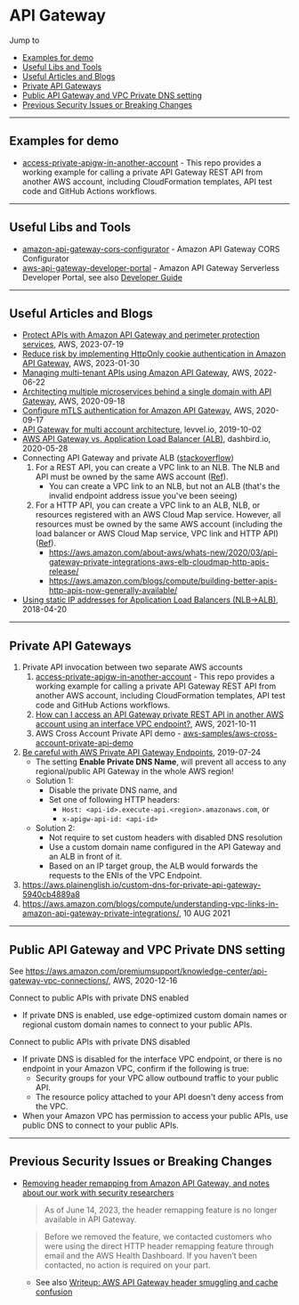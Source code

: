 # API Gateway

Jump to
- [Examples for demo](#examples-for-demo)
- [Useful Libs and Tools](#useful-libs-and-tools)
- [Useful Articles and Blogs](#useful-articles-and-blogs)
- [Private API Gateways](#private-api-gateways)
- [Public API Gateway and VPC Private DNS setting](#public-api-gateway-and-vpc-private-dns-setting)
- [Previous Security Issues or Breaking Changes](#previous-security-issues-or-breaking-changes)


---
## Examples for demo
- [access-private-apigw-in-another-account](https://github.com/kyhau/access-private-apigw-in-another-account) - This repo provides a working example for calling a private API Gateway REST API from another AWS account, including CloudFormation templates, API test code and GitHub Actions workflows.

---
## Useful Libs and Tools

- [amazon-api-gateway-cors-configurator](https://github.com/aws-samples/amazon-api-gateway-cors-configurator) - Amazon API Gateway CORS Configurator
- [aws-api-gateway-developer-portal](https://github.com/awslabs/aws-api-gateway-developer-portal) - Amazon API Gateway Serverless Developer Portal, see also [Developer Guide](https://docs.aws.amazon.com/apigateway/latest/developerguide/apigateway-developer-portal.html)

---
## Useful Articles and Blogs

- [Protect APIs with Amazon API Gateway and perimeter protection services](https://aws.amazon.com/blogs/security/protect-apis-with-amazon-api-gateway-and-perimeter-protection-services/), AWS, 2023-07-19
- [Reduce risk by implementing HttpOnly cookie authentication in Amazon API Gateway](https://aws.amazon.com/blogs/security/reduce-risk-by-implementing-httponly-cookie-authentication-in-amazon-api-gateway/), AWS, 2023-01-30
- [Managing multi-tenant APIs using Amazon API Gateway](https://aws.amazon.com/blogs/compute/managing-multi-tenant-apis-using-amazon-api-gateway/), AWS, 2022-06-22
- [Architecting multiple microservices behind a single domain with API Gateway](https://aws.amazon.com/blogs/compute/architecting-multiple-microservices-behind-a-single-domain-with-amazon-api-gateway/), AWS, 2020-09-18
- [Configure mTLS authentication for Amazon API Gateway](https://aws.amazon.com/blogs/compute/introducing-mutual-tls-authentication-for-amazon-api-gateway/), AWS, 2020-09-17
- [API Gateway for multi account architecture](https://www.levvel.io/resource-library/aws-api-gateway-for-multi-account-architecture), levvel.io, 2019-10-02
- [AWS API Gateway vs. Application Load Balancer (ALB)](https://dashbird.io/blog/aws-api-gateway-vs-application-load-balancer/), dashbird.io, 2020-05-28
- Connecting API Gateway and private ALB ([stackoverflow](https://stackoverflow.com/questions/50782573/connecting-aws-api-gateway-and-private-alb))
    1. For a REST API, you can create a VPC link to an NLB. The NLB and API must be owned by the same AWS account ([Ref](https://docs.aws.amazon.com/apigateway/latest/developerguide/getting-started-with-private-integration.html)).
        - You can create a VPC link to an NLB, but not an ALB (that's the invalid endpoint address issue you've been seeing)
    1. For a HTTP API, you can create a VPC link to an ALB, NLB, or resources registered with an AWS Cloud Map service. However, all resources must be owned by the same AWS account (including the load balancer or AWS Cloud Map service, VPC link and HTTP API)
    ([Ref](https://docs.aws.amazon.com/apigateway/latest/developerguide/http-api-develop-integrations-private.html)).
        - https://aws.amazon.com/about-aws/whats-new/2020/03/api-gateway-private-integrations-aws-elb-cloudmap-http-apis-release/
        - https://aws.amazon.com/blogs/compute/building-better-apis-http-apis-now-generally-available/
- [Using static IP addresses for Application Load Balancers (NLB->ALB)](https://aws.amazon.com/blogs/networking-and-content-delivery/using-static-ip-addresses-for-application-load-balancers/), 2018-04-20


---
## Private API Gateways

1. Private API invocation between two separate AWS accounts
    1. [access-private-apigw-in-another-account](https://github.com/kyhau/access-private-apigw-in-another-account) - This repo provides a working example for calling a private API Gateway REST API from another AWS account, including CloudFormation templates, API test code and GitHub Actions workflows.
    2. [How can I access an API Gateway private REST API in another AWS account using an interface VPC endpoint?](https://aws.amazon.com/premiumsupport/knowledge-center/api-gateway-private-cross-account-vpce/), AWS, 2021-10-11
    3. AWS Cross Account Private API demo - [aws-samples/aws-cross-account-private-api-demo](https://github.com/aws-samples/aws-cross-account-private-api-demo)
1. [Be careful with AWS Private API Gateway Endpoints](https://st-g.de/2019/07/be-careful-with-aws-private-api-gateway-endpoints), 2019-07-24
    - The setting **Enable Private DNS Name**,  will prevent all access to any regional/public API Gateway in the whole AWS region!
    - Solution 1:
        - Disable the private DNS name, and
        - Set one of following HTTP headers:
            - `Host: <api-id>.execute-api.<region>.amazonaws.com`, or
            - `x-apigw-api-id: <api-id>`
    - Solution 2:
        - Not require to set custom headers with disabled DNS resolution
        - Use a custom domain name configured in the API Gateway and an ALB in front of it.
        - Based on an IP target group, the ALB would forwards the requests to the ENIs of the VPC Endpoint.
1. https://aws.plainenglish.io/custom-dns-for-private-api-gateway-5940cb4889a8
1. https://aws.amazon.com/blogs/compute/understanding-vpc-links-in-amazon-api-gateway-private-integrations/, 10 AUG 2021


---
## Public API Gateway and VPC Private DNS setting

See https://aws.amazon.com/premiumsupport/knowledge-center/api-gateway-vpc-connections/, AWS, 2020-12-16

Connect to public APIs with private DNS enabled
- If private DNS is enabled, use edge-optimized custom domain names or regional custom domain names to connect to your public APIs.

Connect to public APIs with private DNS disabled
- If private DNS is disabled for the interface VPC endpoint, or there is no endpoint in your Amazon VPC, confirm if the following is true:
   - Security groups for your VPC allow outbound traffic to your public API.
   - The resource policy attached to your API doesn't deny access from the VPC.
- When your Amazon VPC has permission to access your public APIs, use public DNS to connect to your public APIs.


---
## Previous Security Issues or Breaking Changes

- [Removing header remapping from Amazon API Gateway, and notes about our work with security researchers](https://aws.amazon.com/blogs/security/removing-header-remapping-from-amazon-api-gateway-and-notes-about-our-work-with-security-researchers/)
   > As of June 14, 2023, the header remapping feature is no longer available in API Gateway.

   > Before we removed the feature, we contacted customers who were using the direct HTTP header remapping feature through email and the AWS Health Dashboard. If you haven’t been contacted, no action is required on your part.

   - See also [Writeup: AWS API Gateway header smuggling and cache confusion](https://securityblog.omegapoint.se/en/writeup-apigw/)